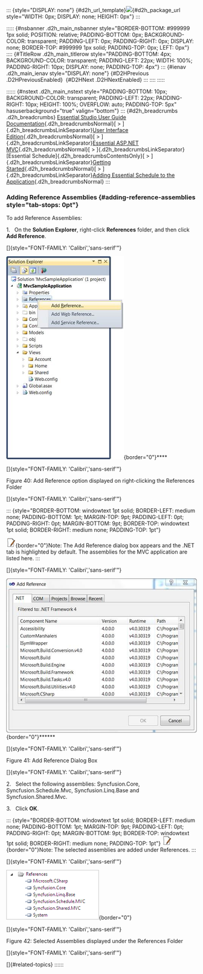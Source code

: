 ::: {style="DISPLAY: none"}
[](ms-xhelp:///?Id=d2h_url_template){#d2h_url_template}![](!package_url!){#d2h_package_url style="WIDTH: 0px; DISPLAY: none; HEIGHT: 0px"}
:::

::::: {#nsbanner .d2h_main_nsbanner style="BORDER-BOTTOM: #999999 1px solid; POSITION: relative; PADDING-BOTTOM: 0px; BACKGROUND-COLOR: transparent; PADDING-LEFT: 0px; PADDING-RIGHT: 0px; DISPLAY: none; BORDER-TOP: #999999 1px solid; PADDING-TOP: 0px; LEFT: 0px"}
:::: {#TitleRow .d2h_main_titlerow style="PADDING-BOTTOM: 4px; BACKGROUND-COLOR: transparent; PADDING-LEFT: 22px; WIDTH: 100%; PADDING-RIGHT: 10px; DISPLAY: none; PADDING-TOP: 4px"}
::: {#ienav .d2h_main_ienav style="DISPLAY: none"}
[](ms-xhelp:///?Id=e4f32654-cbef-4829-8c06-f1b2f5ecfb45){#D2HPrevious .D2HPreviousEnabled}  [](ms-xhelp:///?Id=3264f269-36d8-4105-8f1e-c446d7ab38e0){#D2HNext .D2HNextEnabled}
:::
::::
:::::

:::::: {#nstext .d2h_main_nstext style="PADDING-BOTTOM: 10px; BACKGROUND-COLOR: transparent; PADDING-LEFT: 22px; PADDING-RIGHT: 10px; HEIGHT: 100%; OVERFLOW: auto; PADDING-TOP: 5px" hasuserbackground="true" valign="bottom"}
::: {#d2h_breadcrumbs .d2h_breadcrumbs}
[Essential Studio User Guide Documentation](ms-xhelp:///?Id=12457748-09e3-4d74-a240-8e049cedf030){.d2h_breadcrumbsNormal}[ \> ]{.d2h_breadcrumbsLinkSeparator}[User Interface Edition](ms-xhelp:///?Id=c29296b7-531c-413b-a0ec-488ca1f7f669){.d2h_breadcrumbsNormal}[ \> ]{.d2h_breadcrumbsLinkSeparator}[Essential ASP.NET MVC](ms-xhelp:///?Id=4b14e7d1-65c4-4f67-b1aa-2c37709905a5){.d2h_breadcrumbsNormal}[ \> ]{.d2h_breadcrumbsLinkSeparator}[Essential Schedule]{.d2h_breadcrumbsContentsOnly}[ \> ]{.d2h_breadcrumbsLinkSeparator}[Getting Started](ms-xhelp:///?Id=b686dbe4-808e-405b-8e03-33b17be71f0d){.d2h_breadcrumbsNormal}[ \> ]{.d2h_breadcrumbsLinkSeparator}[Adding Essential Schedule to the Application](ms-xhelp:///?Id=e4f32654-cbef-4829-8c06-f1b2f5ecfb45){.d2h_breadcrumbsNormal}
:::

### Adding Reference Assemblies {#adding-reference-assemblies style="tab-stops: 0pt"}

To add Reference Assemblies:

1.   On the **Solution Explorer**, right-click **References** folder, and then click **Add Reference**.

[]{style="FONT-FAMILY: 'Calibri','sans-serif'"} 

![](ImagesExt/image55_44.jpg){border="0"}****

[]{style="FONT-FAMILY: 'Calibri','sans-serif'"} 

Figure 40: Add Reference option displayed on right-clicking the References Folder

[]{style="FONT-FAMILY: 'Calibri','sans-serif'"} 

::: {style="BORDER-BOTTOM: windowtext 1pt solid; BORDER-LEFT: medium none; PADDING-BOTTOM: 1pt; MARGIN-TOP: 9pt; PADDING-LEFT: 0pt; PADDING-RIGHT: 0pt; MARGIN-BOTTOM: 9pt; BORDER-TOP: windowtext 1pt solid; BORDER-RIGHT: medium none; PADDING-TOP: 1pt"}
 

![](ImagesExt/image55_6.jpg){border="0"}Note: The Add Reference dialog box appears and the .NET tab is highlighted by default. The assemblies for the MVC application are listed here.
:::

[]{style="FONT-FAMILY: 'Calibri','sans-serif'"} 

![](ImagesExt/image55_45.jpg){border="0"}******

[]{style="FONT-FAMILY: 'Calibri','sans-serif'"} 

Figure 41: Add Reference Dialog Box

[]{style="FONT-FAMILY: 'Calibri','sans-serif'"} 

2.   Select the following assemblies: Syncfusion.Core, Syncfusion.Schedule.Mvc, Syncfusion.Linq.Base and Syncfusion.Shared.Mvc.

3.   Click **OK**.

::: {style="BORDER-BOTTOM: windowtext 1pt solid; BORDER-LEFT: medium none; PADDING-BOTTOM: 1pt; MARGIN-TOP: 9pt; PADDING-LEFT: 0pt; PADDING-RIGHT: 0pt; MARGIN-BOTTOM: 9pt; BORDER-TOP: windowtext 1pt solid; BORDER-RIGHT: medium none; PADDING-TOP: 1pt"}
![](ImagesExt/image55_6.jpg){border="0"}Note: The selected assemblies are added under References.
:::

[]{style="FONT-FAMILY: 'Calibri','sans-serif'"} 

![](ImagesExt/image55_46.png){border="0"}

[]{style="FONT-FAMILY: 'Calibri','sans-serif'"} 

Figure 42: Selected Assemblies displayed under the References Folder

[]{style="FONT-FAMILY: 'Calibri','sans-serif'"} 

[]{#related-topics}
::::::
